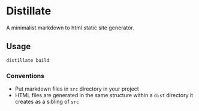 # Distillate

A minimalist markdown to html static site generator.

## Usage

```sh
distillate build
```

### Conventions

- Put markdown files in `src` directory in your project
- HTML files are generated in the same structure within a `dist` directory it creates as a sibling of `src`
